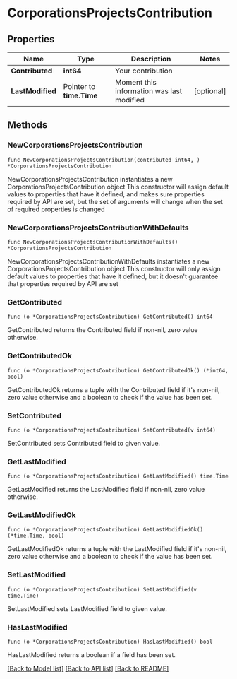 # CorporationsProjectsContribution

## Properties

Name | Type | Description | Notes
------------ | ------------- | ------------- | -------------
**Contributed** | **int64** | Your contribution | 
**LastModified** | Pointer to **time.Time** | Moment this information was last modified | [optional] 

## Methods

### NewCorporationsProjectsContribution

`func NewCorporationsProjectsContribution(contributed int64, ) *CorporationsProjectsContribution`

NewCorporationsProjectsContribution instantiates a new CorporationsProjectsContribution object
This constructor will assign default values to properties that have it defined,
and makes sure properties required by API are set, but the set of arguments
will change when the set of required properties is changed

### NewCorporationsProjectsContributionWithDefaults

`func NewCorporationsProjectsContributionWithDefaults() *CorporationsProjectsContribution`

NewCorporationsProjectsContributionWithDefaults instantiates a new CorporationsProjectsContribution object
This constructor will only assign default values to properties that have it defined,
but it doesn't guarantee that properties required by API are set

### GetContributed

`func (o *CorporationsProjectsContribution) GetContributed() int64`

GetContributed returns the Contributed field if non-nil, zero value otherwise.

### GetContributedOk

`func (o *CorporationsProjectsContribution) GetContributedOk() (*int64, bool)`

GetContributedOk returns a tuple with the Contributed field if it's non-nil, zero value otherwise
and a boolean to check if the value has been set.

### SetContributed

`func (o *CorporationsProjectsContribution) SetContributed(v int64)`

SetContributed sets Contributed field to given value.


### GetLastModified

`func (o *CorporationsProjectsContribution) GetLastModified() time.Time`

GetLastModified returns the LastModified field if non-nil, zero value otherwise.

### GetLastModifiedOk

`func (o *CorporationsProjectsContribution) GetLastModifiedOk() (*time.Time, bool)`

GetLastModifiedOk returns a tuple with the LastModified field if it's non-nil, zero value otherwise
and a boolean to check if the value has been set.

### SetLastModified

`func (o *CorporationsProjectsContribution) SetLastModified(v time.Time)`

SetLastModified sets LastModified field to given value.

### HasLastModified

`func (o *CorporationsProjectsContribution) HasLastModified() bool`

HasLastModified returns a boolean if a field has been set.


[[Back to Model list]](../README.md#documentation-for-models) [[Back to API list]](../README.md#documentation-for-api-endpoints) [[Back to README]](../README.md)


